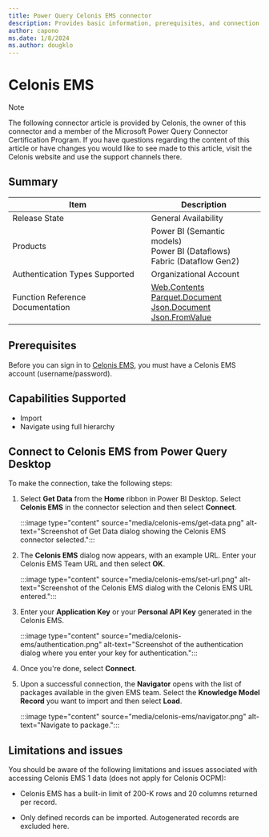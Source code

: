 ```yaml
---
title: Power Query Celonis EMS connector
description: Provides basic information, prerequisites, and connection steps for Celonis EMS.
author: capono
ms.date: 1/8/2024 
ms.author: dougklo
---
```


# Celonis EMS

> [!NOTE]
> The following connector article is provided by Celonis, the owner of this connector and a member of the Microsoft Power Query Connector Certification Program. If you have questions regarding the content of this article or have changes you would like to see made to this article, visit the Celonis website and use the support channels there.

## Summary

| Item | Description |
| ---- | ----------- |
| Release State | General Availability |
| Products | Power BI (Semantic models) </br> Power BI (Dataflows)<br/>Fabric (Dataflow Gen2) |
| Authentication Types Supported | Organizational Account |
| Function Reference Documentation | [Web.Contents](/powerquery-m/web-contents) </br> [Parquet.Document](/power-query/connectors/parquet) </br> [Json.Document](/powerquery-m/json-document) </br> [Json.FromValue](/powerquery-m/json-fromvalue)|

## Prerequisites

Before you can sign in to [Celonis EMS](https://celon.is/EMS-Platform), you must have a Celonis EMS account (username/password).

## Capabilities Supported

* Import
* Navigate using full hierarchy

## Connect to Celonis EMS from Power Query Desktop

To make the connection, take the following steps:

1. Select **Get Data** from the **Home** ribbon in Power BI Desktop. Select **Celonis EMS** in the connector selection and then select **Connect**.

   :::image type="content" source="media/celonis-ems/get-data.png" alt-text="Screenshot of Get Data dialog showing the Celonis EMS connector selected.":::

1. The **Celonis EMS** dialog now appears, with an example URL. Enter your Celonis EMS Team URL and then select **OK**.

   :::image type="content" source="media/celonis-ems/set-url.png" alt-text="Screenshot of the Celonis EMS dialog with the Celonis EMS URL entered.":::

1. Enter your **Application Key** or your **Personal API Key** generated in the Celonis EMS.

   :::image type="content" source="media/celonis-ems/authentication.png" alt-text="Screenshot of the authentication dialog where you enter your key for authentication.":::
  
1. Once you're done, select **Connect**.
  
1. Upon a successful connection, the **Navigator** opens with the list of packages available in the given EMS team. Select the **Knowledge Model Record** you want to import and then select **Load**.

   :::image type="content" source="media/celonis-ems/navigator.png" alt-text="Navigate to package.":::

## Limitations and issues

You should be aware of the following limitations and issues associated with accessing Celonis EMS 1 data (does not apply for Celonis OCPM):

* Celonis EMS has a built-in limit of 200-K rows and 20 columns returned per record.

* Only defined records can be imported. Autogenerated records are excluded here.
